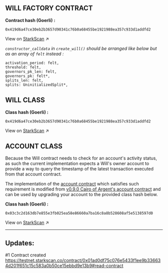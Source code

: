 ## WILL FACTORY CONTRACT

**Contract hash (Goerli) :**

```
0x419d6a47ce30eb2b3657d90341c76b0a68455be1921988ea357c933d1addfd2
```

View on [StarkScan](https://testnet.starkscan.co/contract/0x01f51fca15fe380093c6cb81146767cbc2e109e1c9e20940bf9ba7fb9d4e38b0#overview) ↗️

_`constructor_calldata` in `create_will()` should be arranged like below but as an array of `felt` instead :_

```
activation_period: felt,
threshold: felt,
governors_pk_len: felt,
governors_pk: felt*,
splits_len: felt,
splits: UninitializedSplit*,
```

## WILL CLASS

**Class hash (Goerli) :**

```
0x419d6a47ce30eb2b3657d90341c76b0a68455be1921988ea357c933d1addfd2
```

View on [StarkScan](https://testnet.starkscan.co/class/0x419d6a47ce30eb2b3657d90341c76b0a68455be1921988ea357c933d1addfd2#overview) ↗️

## ACCOUNT CLASS

Because the Will contract needs to check for an account's activity status, as such the current implementation expects a Will's owner account to provide a way to query the timestamp of the latest transaction executed from that account contract.

The implementation of the [account contract](https://github.com/starknet-inheritance/contracts/blob/main/src/account/argent_account_tx_tt.cairo) which satisfies such requirement is modified from [v0.9.0 Cairo of Argent's account contract](https://github.com/argentlabs/argent-contracts-starknet/tree/cairo/v0.9.0) and can be used by upgrading your account to the provided class hash below.

**Class hash (Goerli) :**

```
0x03c3c2d163db7e855e3fb025ea58e86660a7ba16c8a8b528608af5e5138597d0
```

View on [StarkScan](https://testnet.starkscan.co/class/0x03c3c2d163db7e855e3fb025ea58e86660a7ba16c8a8b528608af5e5138597d0#overview) ↗️


---

## Updates:

#1 Contract created
https://testnet.starkscan.co/contract/0x01ad0df75c076e5433f1ee9b336634d201f651c15c583a0b50ce15ebbd9e13b9#read-contract
